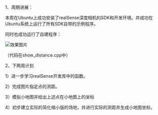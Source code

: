 1、周期进展：

本周在Ubuntu上成功安装了realSense深度相机的SDK和开发环境。并成功在Ubuntu系统上运行了所有SDK自带的示例程序。

同时也成功运行了自建程序：

![效果图片](https://gitee.com/congtsang/go-radar-go/blob/master/%E9%A1%B9%E7%9B%AE%E8%BF%9B%E5%BA%A6%E4%B8%8E%E7%AE%A1%E7%90%86/hyh_wr/images/distance_image.png)

（代码在show_distance.cpp中）



2、下两周计划

1）进一步学习realSense开发库中的函数。

2）完成图片指定点的测距。

3）模拟小地图并给出上述点在小地图上的坐标

4）初步建立实际的简化缩小版的场地，并进行实际的测距并生成小地图坐标。

